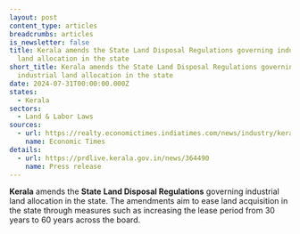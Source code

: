 ```yaml
---
layout: post
content_type: articles
breadcrumbs: articles
is_newsletter: false
title: Kerala amends the State Land Disposal Regulations governing industrial
  land allocation in the state
short_title: Kerala amends the State Land Disposal Regulations governing
  industrial land allocation in the state
date: 2024-07-31T00:00:00.000Z
states:
  - Kerala
sectors:
  - Land & Labor Laws
sources:
  - url: https://realty.economictimes.indiatimes.com/news/industry/kerala-announces-major-modifications-to-land-disposal-regulations-for-industrial-allocation/112084620
    name: Economic Times
details:
  - url: https://prdlive.kerala.gov.in/news/364490
    name: Press release
---
```

**Kerala** amends the **State** **Land Disposal Regulations** governing industrial land allocation in the state. The amendments aim to ease land acquisition in the state through measures such as increasing the lease period from 30 years to 60 years across the board.

